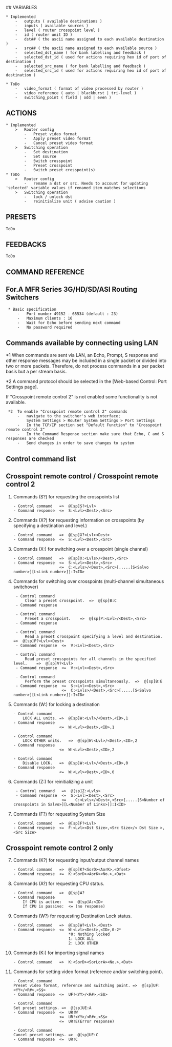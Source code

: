 ## VARIABLES

    * Implemented
        -   outputs ( available destinations )
        -   inputs ( available sources )
        -   level ( router crosspoint level )
        -   id ( router unit ID )
        -   dst## ( the ascii name assigned to each available destination )
        -   src## ( the ascii name assigned to each available source )
        -   selected_dst_name ( for bank labelling and feedback )
        -   selected_dst_id ( used for actions requiring hex id of port of destination )
        -   selected_src_name ( for bank labelling and feedback )
        -   selected_src_id ( used for actions requiring hex id of port of destination )

    * ToDo
        -   video_format ( format of video processed by router )
        -   video_reference ( auto | blackburst | tri-level )
        -   switching_point ( field | odd | even )
        
## ACTIONS

    * Implemented
        >   Router config
            -   Preset video format
            -   Apply preset video format
            -   Cancel preset video format
        >   Switching operation
            -   Set destination
            -   Set source
            -   Switch crosspoint
            -   Preset crosspoint
            -   Switch preset crosspoint(s)
    * ToDo
        >   Router config
            -   rename a dst or src. Needs to account for updating 'selected' variable values if renamed item matches selections
        >   Switching operation 
            -   lock / unlock dst
            -   reinitialize unit ( advise caution )

##  PRESETS

    ToDo

## FEEDBACKS

    ToDo

## COMMAND REFERENCE ##

##  For.A MFR Series 3G/HD/SD/ASI Routing Switchers

     * Basic specification
         -   Port number 49152 - 65534 (default : 23)
         -   Maximum clients : 16
         -   Wait for Echo before sending next command
         -   No password required

 ##  Commands available by connecting using LAN

 *1 When commands are sent via LAN, an Echo, Prompt, S response and other response messages may be included in a single packet or divided into two or more packets. Therefore, do not process commands in a per packet basis but a per stream basis.

 *2 A command protocol should be selected in the [Web-based Control: Port Settings page]. 

 If "Crosspoint remote control 2" is not enabled some functionality is not available.

     *2  To enable "Crosspoint remote control 2" commands
         -   navigate to the switcher's web interface;
             System Settings > Router System Settings > Port Settings
         -   In the TCP/IP section set "Default Function" to "Crosspoint remote control 2"
         -   In the Command Response section make sure that Echo, C and S responses are checked
         -   Send changes in order to save changes to system

 ##  Control command list

 ##  Crosspoint remote control / Crosspoint remote control 2 

 1)  Commands (S?) for requesting the crosspoints list

         - Control command   =>  @[sp]S?<Lvl>
         - Command response  <=  S:<Lvl><Dest>,<Src>

 2)  Commands (X?) for requesting information on crosspoints (by specifying a destination and level.)

         - Control command   =>  @[sp]X?<Lvl><Dest>
         - Command response  <=  S:<Lvl><Dest>,<Src>

 3)  Commands (X:) for switching over a crosspoint (single channel)

         - Control command   =>  @[sp]X:<Lvls>/<Dest>,<Src>
         - Command response  <=  S:<Lvl><Dest>,<Src>
                             <=  C:<Lvls>/<Dest>,<Src>[.....[S<Salvo number>][L<Link number>]]:I<ID>

 4) Commands for switching over crosspoints (multi-channel simultaneous switchover)

         - Control command 
             Clear a preset crosspoint.  =>  @[sp]B:C        
         - Command response

         - Control command 
             Preset a crosspoint.    =>  @[sp]P:<Lvl>/<Dest>,<Src>     
         - Command response

         - Control command 
             Read a preset crosspoint specifying a level and destination.    =>  @[sp]P?<Lvl><Dest>    
         - Command response  <=  V:<Lvl><Dest>,<Src>

         - Control command 
             Read preset crosspoints for all channels in the specified level.    =>  @[sp]V?<Lvl>    
         - Command response  <=  V:<Lvl><Dest>,<Src>

         - Control command 
             Perform the preset crosspoints simultaneously.  =>  @[sp]B:E 
         - Command response  <=  S:<Lvl><Dest>,<Src>
                             <=  C:<Lvls>/<Dest>,<Src>[.....[S<Salvo number>][L<Link number>]]:I<ID>

 5)  Commands (W:) for locking a destination

         - Control command 
             LOCK ALL units. =>  @[sp]W:<Lvl>/<Dest>,<ID>,1
         - Command response
                             <=  W!<Lvl><Dest>,<ID>,1

         - Control command 
             LOCK OTHER units.   =>  @[sp]W:<Lvl>/<Dest>,<ID>,2
         - Command response
                             <=  W!<Lvl><Dest>,<ID>,2

         - Control command 
             Disable LOCK.   =>  @[sp]W:<Lvl>/<Dest>,<ID>,0
         - Command response
                             <=  W!<Lvl><Dest>,<ID>,0

 6) Commands (Z:) for reinitializing a unit

         - Control command   =>  @[sp]Z:<Lvls>
         - Command response  <=  S:<Lvl><Dest>,<Src> 
                             <=    C:<Lvls>/<Dest>,<Src>[.....[S<Number of crosspoints in Salvo>][L<Number of Links>]]:I<ID>

 11) Commands (F?) for requesting System Size

         - Control command   =>  @[sp]F?<Lvl>
         - Command response  <=  F:<Lvl><Dst Size>,<Src Size>/< Dst Size >,<Src Size>

 ##  Crosspoint remote control 2 only

 7)  Commands (K?) for requesting input/output channel names

         - Control command   =>  @[sp]K?<SorD><AorK>,<Ofset>
         - Command response  <=  K:<SorD><AorK><No.>,<Dat>

 8)  Commands (A?) for requesting CPU status.

         - Control command   =>  @[sp]A?
         - Command response  
             If CPU is active:   <=  @[sp]A:<ID>
             If CPU is passive:  <= (no response) 

 9)  Commands (W?) for requesting Destination Lock status.

         - Control command   =>  @[sp]W?<Lvl>,<Dest>
         - Command response  <=  W!<Lvl><Dest>,<ID>,0-2* 
                                 *0: Nothing locked
                                 1: LOCK ALL
                                 2: LOCK OTHER

 10) Commands (K:) for importing signal names

         - Control command   =>  K:<SorD><SorLorA><No.>,<Dat>

 12) Commands for setting video format (reference and/or switching point).

         - Control command   
         Preset video format, reference and switching point. =>  @[sp]UF:<YY>/<R#>,<S$>
         - Command response  <=  UF!<YY>/<R#>,<S$>

         - Control command   
         Set preset settings. =>  @[sp]UE:A
         - Command response  <=  UR!W
                             <=  UR!<YY>/<R#>,<S$>
                             <=  UR!E(Error response)

         - Control command   
         Cancel preset settings. =>  @[sp]UE:C
         - Command response  <=  UR!C